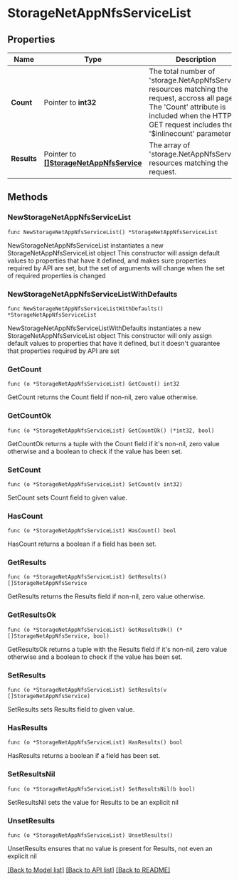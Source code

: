 # StorageNetAppNfsServiceList

## Properties

Name | Type | Description | Notes
------------ | ------------- | ------------- | -------------
**Count** | Pointer to **int32** | The total number of &#39;storage.NetAppNfsService&#39; resources matching the request, accross all pages. The &#39;Count&#39; attribute is included when the HTTP GET request includes the &#39;$inlinecount&#39; parameter. | [optional] 
**Results** | Pointer to [**[]StorageNetAppNfsService**](StorageNetAppNfsService.md) | The array of &#39;storage.NetAppNfsService&#39; resources matching the request. | [optional] 

## Methods

### NewStorageNetAppNfsServiceList

`func NewStorageNetAppNfsServiceList() *StorageNetAppNfsServiceList`

NewStorageNetAppNfsServiceList instantiates a new StorageNetAppNfsServiceList object
This constructor will assign default values to properties that have it defined,
and makes sure properties required by API are set, but the set of arguments
will change when the set of required properties is changed

### NewStorageNetAppNfsServiceListWithDefaults

`func NewStorageNetAppNfsServiceListWithDefaults() *StorageNetAppNfsServiceList`

NewStorageNetAppNfsServiceListWithDefaults instantiates a new StorageNetAppNfsServiceList object
This constructor will only assign default values to properties that have it defined,
but it doesn't guarantee that properties required by API are set

### GetCount

`func (o *StorageNetAppNfsServiceList) GetCount() int32`

GetCount returns the Count field if non-nil, zero value otherwise.

### GetCountOk

`func (o *StorageNetAppNfsServiceList) GetCountOk() (*int32, bool)`

GetCountOk returns a tuple with the Count field if it's non-nil, zero value otherwise
and a boolean to check if the value has been set.

### SetCount

`func (o *StorageNetAppNfsServiceList) SetCount(v int32)`

SetCount sets Count field to given value.

### HasCount

`func (o *StorageNetAppNfsServiceList) HasCount() bool`

HasCount returns a boolean if a field has been set.

### GetResults

`func (o *StorageNetAppNfsServiceList) GetResults() []StorageNetAppNfsService`

GetResults returns the Results field if non-nil, zero value otherwise.

### GetResultsOk

`func (o *StorageNetAppNfsServiceList) GetResultsOk() (*[]StorageNetAppNfsService, bool)`

GetResultsOk returns a tuple with the Results field if it's non-nil, zero value otherwise
and a boolean to check if the value has been set.

### SetResults

`func (o *StorageNetAppNfsServiceList) SetResults(v []StorageNetAppNfsService)`

SetResults sets Results field to given value.

### HasResults

`func (o *StorageNetAppNfsServiceList) HasResults() bool`

HasResults returns a boolean if a field has been set.

### SetResultsNil

`func (o *StorageNetAppNfsServiceList) SetResultsNil(b bool)`

 SetResultsNil sets the value for Results to be an explicit nil

### UnsetResults
`func (o *StorageNetAppNfsServiceList) UnsetResults()`

UnsetResults ensures that no value is present for Results, not even an explicit nil

[[Back to Model list]](../README.md#documentation-for-models) [[Back to API list]](../README.md#documentation-for-api-endpoints) [[Back to README]](../README.md)


